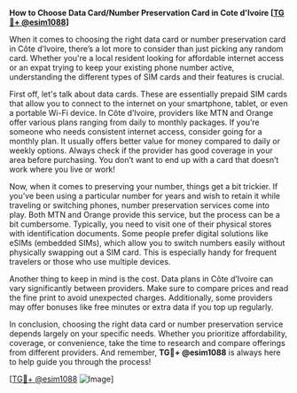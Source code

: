 **How to Choose Data Card/Number Preservation Card in Cote d'Ivoire [[TG💪+ @esim1088](https://t.me/s/esim1088)]**

When it comes to choosing the right data card or number preservation card in Côte d’Ivoire, there’s a lot more to consider than just picking any random card. Whether you're a local resident looking for affordable internet access or an expat trying to keep your existing phone number active, understanding the different types of SIM cards and their features is crucial.

First off, let's talk about data cards. These are essentially prepaid SIM cards that allow you to connect to the internet on your smartphone, tablet, or even a portable Wi-Fi device. In Côte d’Ivoire, providers like MTN and Orange offer various plans ranging from daily to monthly packages. If you’re someone who needs consistent internet access, consider going for a monthly plan. It usually offers better value for money compared to daily or weekly options. Always check if the provider has good coverage in your area before purchasing. You don’t want to end up with a card that doesn’t work where you live or work!

Now, when it comes to preserving your number, things get a bit trickier. If you’ve been using a particular number for years and wish to retain it while traveling or switching phones, number preservation services come into play. Both MTN and Orange provide this service, but the process can be a bit cumbersome. Typically, you need to visit one of their physical stores with identification documents. Some people prefer digital solutions like eSIMs (embedded SIMs), which allow you to switch numbers easily without physically swapping out a SIM card. This is especially handy for frequent travelers or those who use multiple devices.

Another thing to keep in mind is the cost. Data plans in Côte d’Ivoire can vary significantly between providers. Make sure to compare prices and read the fine print to avoid unexpected charges. Additionally, some providers may offer bonuses like free minutes or extra data if you top up regularly.

In conclusion, choosing the right data card or number preservation service depends largely on your specific needs. Whether you prioritize affordability, coverage, or convenience, take the time to research and compare offerings from different providers. And remember, **TG💪+ @esim1088** is always here to help guide you through the process! 

[[TG💪+ @esim1088](https://t.me/s/esim1088) ![Image](https://i.postimg.cc/Y0z9fWf4/image.png)]